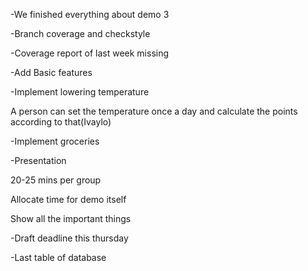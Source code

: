 -We finished everything about demo 3

-Branch coverage and checkstyle

-Coverage report of last week missing

-Add Basic features

-Implement lowering temperature

A person can set the temperature once a day and calculate the points according to that(Ivaylo)

-Implement groceries

-Presentation

20-25 mins per group

Allocate time for demo itself

Show all the important things

-Draft deadline this thursday

-Last table of database
